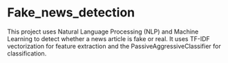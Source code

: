# Fake_news_detection
This project uses Natural Language Processing (NLP) and Machine Learning to detect whether a news article is fake or real. It uses TF-IDF vectorization for feature extraction and the PassiveAggressiveClassifier for classification.
